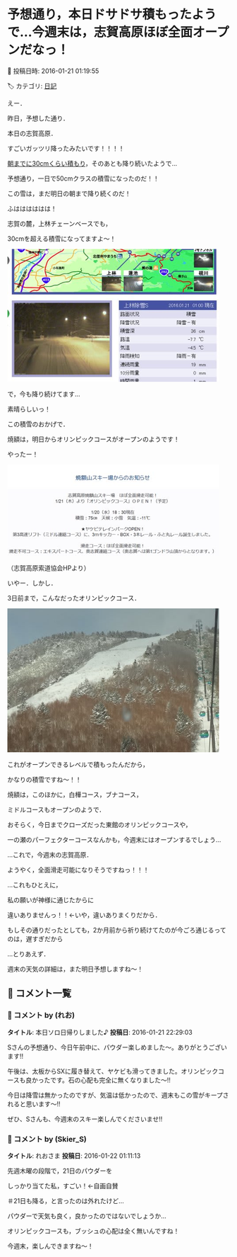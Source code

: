 # 予想通り，本日ドサドサ積もったようで…今週末は，志賀高原ほぼ全面オープンだなっ！

📅 投稿日時: 2016-01-21 01:19:55

🏷️ カテゴリ: [日記](cc4b5682fb7b8b144980957a978653fb0.md)

えー．


昨日，予想した通り．


本日の志賀高原．


すごいガッツリ降ったみたいです！！！！





[朝までに30cmくらい積もり](https://www.facebook.com/yakebitaiyama/photos/a.133097176785637.26773.116999658395389/923298497765497/?type=3&theater)，そのあとも降り続いたようで…


予想通り，一日で50cmクラスの積雪になったのだ！！


この雪は，まだ明日の朝まで降り続くのだ！


ふはははははは！





志賀の麓，上林チェーンベースでも，


30cmを超える積雪になってますよ～！




![5e09ef399c215c7f0cba285409ac5eed.jpg](images/5e09ef399c215c7f0cba285409ac5eed.jpg)




で，今も降り続けてます…


素晴らしいっ！





この積雪のおかげで．


焼額は，明日からオリンピックコースがオープンのようです！


やったー！




![cd1a8f8c31d2d4c8c84dd99e15ed139d.jpg](images/cd1a8f8c31d2d4c8c84dd99e15ed139d.jpg)







（志賀高原索道協会HPより）





いやー．しかし．


3日前まで，こんなだったオリンピックコース．




![e860256a047f75895b332d9666c8d5a2.jpg](images/e860256a047f75895b332d9666c8d5a2.jpg)




これがオープンできるレベルで積もったんだから，


かなりの積雪ですね～！！





焼額は，このほかに，白樺コース，ブナコース，


ミドルコースもオープンのようで．


おそらく，今日までクローズだった東館のオリンピックコースや，


一の瀬のパーフェクターコースなんかも，今週末にはオープンするでしょう…





…これで，今週末の志賀高原．


ようやく，全面滑走可能になりそうですねっ！！！


…これもひとえに，


私の願いが神様に通じたからに


違いありませんっ！！←いや，違いありまくりだから．


もしその通りだったとしても，2か月前から祈り続けてたのが今ごろ通じるってのは，遅すぎだから





…とりあえず．


週末の天気の詳細は，また明日予想しますね～！

## 💬 コメント一覧

### 💬 コメント by (れお)
**タイトル**: 本日ソロ日帰りしました♪
**投稿日**: 2016-01-21 22:29:03

Sさんの予想通り、今日午前中に、パウダー楽しめました～。ありがとうございます!!



午後は、太板からSXに履き替えて、ヤケビも滑ってきました。オリンピックコースも良かったです。石の心配も完全に無くなりました～!!



今日は降雪は無かったのですが、気温は低かったので、週末もこの雪がキープされると思います～!!



ぜひ、Sさんも、今週末のスキー楽しんでくださいませ!!

### 💬 コメント by (Skier_S)
**タイトル**: れおさま
**投稿日**: 2016-01-22 01:11:13

先週木曜の段階で，21日のパウダーを

しっかり当てた私，すごい！←自画自賛

＃21日も降る，と言ったのは外れたけど…



パウダーで天気も良く，良かったのではないでしょうか…



オリンピックコースも，ブッシュの心配は全く無いんですね！

今週末，楽しんできますね～！

